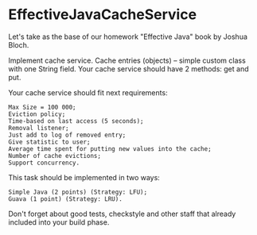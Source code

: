 # EffectiveJavaCacheService
Let's take as the base of our homework "Effective Java" book by Joshua Bloch.

Implement cache service. Cache entries (objects) – simple custom class with one String field. Your cache service should have 2 methods: get and put.

Your cache service should fit next requirements:

    Max Size = 100 000;
    Eviction policy;
    Time-based on last access (5 seconds);
    Removal listener; 
    Just add to log of removed entry; 
    Give statistic to user; 
    Average time spent for putting new values into the cache; 
    Number of cache evictions; 
    Support concurrency.

This task should be implemented in two ways:

    Simple Java (2 points) (Strategy: LFU); 
    Guava (1 point) (Strategy: LRU).

Don't forget about good tests, checkstyle and other staff that already included into your build phase.
